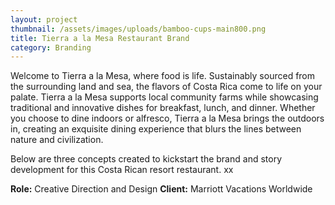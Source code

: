 ```yaml
---
layout: project
thumbnail: /assets/images/uploads/bamboo-cups-main800.png
title: Tierra a la Mesa Restaurant Brand
category: Branding
---
```

Welcome to Tierra a la Mesa, where food is life. Sustainably sourced from the surrounding land and sea, the flavors of Costa Rica come to life on your palate. Tierra a la Mesa supports local community farms while showcasing traditional and innovative dishes for breakfast, lunch, and dinner. Whether you choose to dine indoors or alfresco, Tierra a la Mesa brings the outdoors in, creating an exquisite dining experience that blurs the lines between nature and civilization.

Below are three concepts created to kickstart the brand and story development for this Costa Rican resort restaurant. xx

**Role:** Creative Direction and Design
**Client:** Marriott Vacations Worldwide
